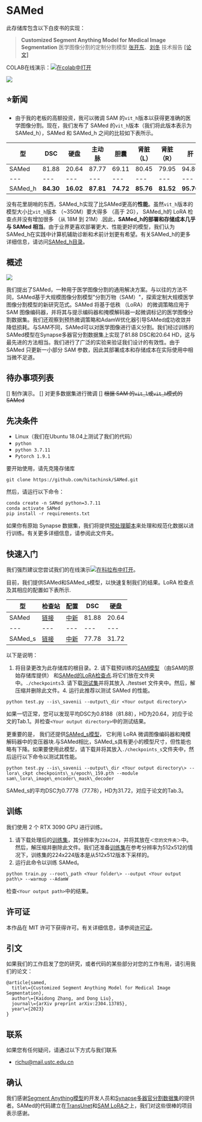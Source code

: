 SAMed
===

此存储库包含以下白皮书的实现：

> **Customized Segment Anything Model for Medical Image Segmentation** 医学图像分割的定制分割模型
> [张开东](https://hitachinsk.github.io/)、[刘冬](https://faculty.ustc.edu.cn/dongeliu/)
> 技术报告
> [\[论文\]](https://arxiv.org/pdf/2304.13785.pdf)

COLAB在线演示：[![在colab中打开](https://camo.githubusercontent.com/84f0493939e0c4de4e6dbe113251b4bfb5353e57134ffd9fcab6b8714514d4d1/68747470733a2f2f636f6c61622e72657365617263682e676f6f676c652e636f6d2f6173736574732f636f6c61622d62616467652e737667)](https://colab.research.google.com/drive/1KCS5ulpZasYl9DgJJn59WsGEB8vwSI_m?usp=sharing)

[![](https://github.com/jumbojing/SAMed/raw/main/materials/teaser.png)](https://github.com/jumbojing/SAMed/blob/main/materials/teaser.png)

⭐新闻
---

-   由于我的老板的高额投资，我可以微调 SAM 的`vit_h`版本以获得更准确的医学图像分割。现在，我们发布了 SAMed 的`vit_h`版本（我们将此版本表示为 SAMed\_h），SAMed 和 SAMed\_h 之间的比较如下表所示。

| 型 | DSC | 硬盘 | 主动脉 | 胆囊 | 肾脏 （L） | 肾脏 （R） | 肝 | 胰腺 | 脾 | 胃 |
| --- |  --- |  --- |  --- |  --- |  --- |  --- |  --- |  --- |  --- |  --- |
| SAMed | 81.88 | 20.64 | 87.77 | 69.11 | 80.45 | 79.95 | 94.80 | **72.17** | 88.72 | 82.06 |
| --- |  --- |  --- |  --- |  --- |  --- |  --- |  --- |  --- |  --- |  --- |
| SAMed\_h | **84.30** | **16.02** | **87.81** | **74.72** | **85.76** | **81.52** | **95.76** | 70.63 | **90.46** | **87.77** |

没有花里胡哨的东西，SAMed\_h实现了比SAMed更高的**性能**。虽然`vit_h`版本的模型大小比`vit_h`版本 （~350M）要大得多 （高于 2G）， SAMed\_h的 LoRA 检查点并没有增加很多 （从 18M 到 21M）.因此，**SAMed\_h的部署和存储成本几乎与 SAMed 相当**。由于业界更喜欢部署更大、性能更好的模型，我们认为SAMed\_h在实践中计算机辅助诊断和术前计划更有希望。有关SAMed\_h的更多详细信息，请访问[SAMed\_h目录](https://github.com/jumbojing/SAMed/blob/main/SAMed_h)。

概述
--

[![](https://github.com/jumbojing/SAMed/raw/main/materials/pipeline.png)](https://github.com/jumbojing/SAMed/blob/main/materials/pipeline.png)

我们提出了SAMed，一种用于医学图像分割的通用解决方案。与以往的方法不同，SAMed基于大规模图像分割模型"分割万物（SAM）"，探索定制大规模医学图像分割模型的新研究范式。SAMed 将基于低秩 （LoRA） 的微调策略应用于 SAM 图像编码器，并将其与提示编码器和掩模解码器一起微调标记的医学图像分割数据集。我们还观察到预热微调策略和AdamW优化器引导SAMed成功收敛并降低损耗。与SAM不同，SAMed可以对医学图像进行语义分割。我们经过训练的SAMed模型在Synapse多器官分割数据集上实现了81.88 DSC和20.64 HD，这与最先进的方法相当。我们进行了广泛的实验来验证我们设计的有效性。由于 SAMed 只更新一小部分 SAM 参数，因此其部署成本和存储成本在实际使用中相当微不足道。

待办事项列表
------

[] 制作演示。
[] 对更多数据集进行微调
[] ~~根据 SAM 的`vit_l`或`vit_h`模式的SAMed~~

先决条件
----

-   Linux（我们在Ubuntu 18.04上测试了我们的代码）
- `python`
- `python 3.7.11`
- `Pytorch 1.9.1`

要开始使用，请先克隆存储库

```
git clone https://github.com/hitachinsk/SAMed.git

```

然后，请运行以下命令：

```
conda create -n SAMed python=3.7.11
conda activate SAMed
pip install -r requirements.txt

```

如果你有原始 Synapse 数据集，我们将提供[预处理脚本](https://github.com/jumbojing/SAMed/blob/main/preprocess)来处理和规范化数据以进行训练。有关更多详细信息，请参阅此文件夹。

快速入门
----

我们强烈建议您尝试我们的在线演示[![在科拉布中打开](https://camo.githubusercontent.com/84f0493939e0c4de4e6dbe113251b4bfb5353e57134ffd9fcab6b8714514d4d1/68747470733a2f2f636f6c61622e72657365617263682e676f6f676c652e636f6d2f6173736574732f636f6c61622d62616467652e737667)](https://colab.research.google.com/drive/1KCS5ulpZasYl9DgJJn59WsGEB8vwSI_m?usp=sharing)。

目前，我们提供SAMed和SAMed\_s模型，以快速复制我们的结果。LoRA 检查点及其相应的配置如下表所示.

| 型 | 检查站 | 配置 | DSC | 硬盘 |
| --- |  --- |  --- |  --- |  --- |
| SAMed | [链接](https://drive.google.com/file/d/1P0Bm-05l-rfeghbrT1B62v5eN-3A-uOr/view?usp=share_link) | [中新](https://drive.google.com/file/d/1pTXpymz3H6665hjztkv-A7uG_rzSWPVg/view?usp=sharing) | 81.88 | 20.64 |
| --- |  --- |  --- |  --- |  --- |
| SAMed\_s | [链接](https://drive.google.com/file/d/1rQM2md-h66RlRF3wC0m9N8aheOCvKfYv/view?usp=share_link) | [中新](https://drive.google.com/file/d/1x72rB-oNtZ-ZoD_yfOnWdowSb02FMUjT/view?usp=sharing) | 77.78 | 31.72 |

以下是说明：

1.  将目录更改为此存储库的根目录。2.  请下载预训练的[SAM模型](https://drive.google.com/file/d/1_oCdoEEu3mNhRfFxeWyRerOKt8OEUvcg/view?usp=share_link) （由SAM的原始存储库提供） 和[SAMed的LoRA检查点](https://drive.google.com/file/d/1P0Bm-05l-rfeghbrT1B62v5eN-3A-uOr/view?usp=share_link).将它们放在文件夹中。`./checkpoints`3.  请下载[测试集](https://drive.google.com/file/d/1RczbNSB37OzPseKJZ1tDxa5OO1IIICzK/view?usp=share_link)并将其放入 ./testset 文件夹中。然后，解压缩并删除此文件。4.  运行此推荐以测试 SAMed 的性能。

```
python test.py --is\_savenii --output\_dir <Your output directory\>
```

如果一切正常，您可以发现平均DSC为0.8188（81.88），HD为20.64，对应于论文的Tab.1。并检查`<Your output directory>`中的测试结果。

更重要的是， 我们还提供[SAMed\_s模型](https://drive.google.com/file/d/1rQM2md-h66RlRF3wC0m9N8aheOCvKfYv/view?usp=share_link)， 它利用 LoRA 微调图像编码器和掩模解码器中的变压器块.与SAMed相比，SAMed\_s具有更小的模型尺寸，但性能也略有下降。如果要使用此模型，请下载并将其放入`./checkpoints_s`文件夹中，然后运行以下命令以测试其性能。

```
python test.py --is\_savenii --output\_dir <Your output directory\> --lora\_ckpt checkpoints\_s/epoch\_159.pth --module sam\_lora\_image\_encoder\_mask\_decoder
```

SAMed\_s的平均DSC为0.7778（77.78），HD为31.72，对应于论文的Tab.3。

训练
--

我们使用 2 个 RTX 3090 GPU 进行训练。

1. 请下载处理后的[训练集](https://drive.google.com/file/d/1zuOQRyfo0QYgjcU_uZs0X3LdCnAC2m3G/view?usp=share_link)，其分辨率为`224x224`，并将其放在`＜您的文件夹＞`中。然后，解压缩并删除此文件。我们还准备[训练集](https://drive.google.com/file/d/1F42WMa80UpH98Pw95oAzYDmxAAO2ApYg/view?usp=share_link)在参考分辨率为512x512的情况下，训练集的224x224版本是从512x512版本下采样的。
2.  运行此命令以训练 SAMed。

```
python train.py --root\_path <Your folder\> --output <Your output path\> --warmup --AdamW
```

检查`<Your output path>`中的结果。

许可证
---

本作品在 MIT 许可下获得许可。有关详细信息，请参阅[许可证](https://github.com/jumbojing/SAMed/blob/main/LICENSE)。

引文
--

如果我们的工作启发了您的研究，或者代码的某些部分对您的工作有用，请引用我们的论文：

```
@article{samed,
  title\={Customized Segment Anything Model for Medical Image Segmentation},
  author\={Kaidong Zhang, and Dong Liu},
  journal\={arXiv preprint arXiv:2304.13785},
  year\={2023}
}
```

联系
--

如果您有任何疑问，请通过以下方式与我们联系

-   <richu@mail.ustc.edu.cn>

确认
--

我们感谢[Segment Anything模型](https://github.com/facebookresearch/segment-anything)的开发人员和[Synapse多器官分割数据集](https://www.synapse.org/#!Synapse:syn3193805/wiki/217789)的提供者。SAMed的代码建立在[TransUnet](https://github.com/Beckschen/TransUNet)和[SAM LoRA](https://github.com/JamesQFreeman/Sam_LoRA)之上，我们对这些很棒的项目表示感谢。
